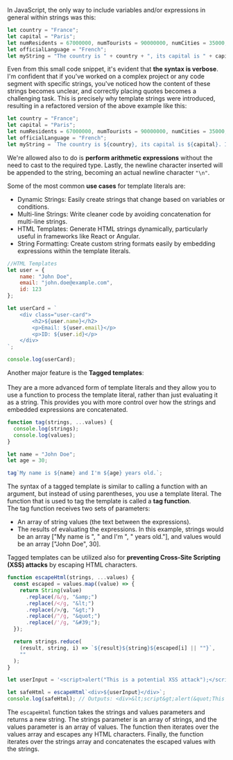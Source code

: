 
In JavaScript, the only way to include variables and/or expressions in general within strings was this:
```javascript
let country = "France";
let capital = "Paris";
let numResidents = 67000000, numTourists = 90000000, numCities = 35000;
let officialLanguage = "French";
let myString = "The country is " + country + ", its capital is " + capital + ".\n It has " + numResidents + " residents and " + numTourists + " tourists annually. There are " + numCities + " cities in " + country + ". The official language is " + officialLanguage + ".";
```
Even from this small code snippet, it's evident that **the syntax is verbose**. I'm confident that if you've worked on a complex project or any code segment with specific strings, you've noticed how the content of these strings becomes unclear, and correctly placing quotes becomes a challenging task. This is precisely why template strings were introduced, resulting in a refactored version of the above example like this:
```javascript
let country = "France";
let capital = "Paris";
let numResidents = 67000000, numTourists = 90000000, numCities = 35000;
let officialLanguage = "French";
let myString = `The country is ${country}, its capital is ${capital}. It has ${numResidents} residents and ${numTourists} tourists annually. There are ${numCities} cities in ${country}. The official language is ${officialLanguage}.`;
```
We're allowed also to do is **perform arithmetic expressions** without the need to cast to the required type. Lastly, the newline character inserted will be appended to the string, becoming an actual newline character ```"\n"```.

Some of the most common **use cases** for template literals are:
- Dynamic Strings: Easily create strings that change based on variables or conditions.
- Multi-line Strings: Write cleaner code by avoiding concatenation for multi-line strings.
- HTML Templates: Generate HTML strings dynamically, particularly useful in frameworks like React or Angular.
- String Formatting: Create custom string formats easily by embedding expressions within the template literals.

```javascript
//HTML Templates
let user = {
    name: "John Doe",
    email: "john.doe@example.com",
    id: 123
};

let userCard = `
    <div class="user-card">
        <h2>${user.name}</h2>
        <p>Email: ${user.email}</p>
        <p>ID: ${user.id}</p>
    </div>
`;

console.log(userCard);
```
Another major feature is the **Tagged templates**: <br/>  
They are a more advanced form of template literals and they allow you to use a function to process the template literal, rather than just evaluating it as a string. This provides you with more control over how the strings and embedded expressions are concatenated.
  
```javascript
function tag(strings, ...values) {
  console.log(strings);
  console.log(values);
}

let name = "John Doe";
let age = 30;

tag`My name is ${name} and I'm ${age} years old.`;
```
The syntax of a tagged template is similar to calling a function with an argument, but instead of using parentheses, you use a template literal. The function that is used to tag the template is called a **tag function**. <br/>
The tag function receives two sets of parameters:
- An array of string values (the text between the expressions).
- The results of evaluating the expressions.
In this example, strings would be an array ["My name is ", " and I'm ", " years old."], and values would be an array ["John Doe", 30]. 

Tagged templates can be utilized also for **preventing Cross-Site Scripting (XSS) attacks** by escaping HTML characters. 

```javascript
function escapeHtml(strings, ...values) {
  const escaped = values.map((value) => {
    return String(value)
      .replace(/&/g, "&amp;")
      .replace(/</g, "&lt;")
      .replace(/>/g, "&gt;")
      .replace(/"/g, "&quot;")
      .replace(/'/g, "&#39;");
  });

  return strings.reduce(
    (result, string, i) => `${result}${string}${escaped[i] || ""}`,
    ""
  );
}

let userInput = '<script>alert("This is a potential XSS attack");</script>'; // Potentially harmful user input

let safeHtml = escapeHtml`<div>${userInput}</div>`;
console.log(safeHtml); // Outputs: <div>&lt;script&gt;alert(&quot;This is a potential XSS attack&quot;);&lt;/script&gt;</div>
```
The ```escapeHtml``` function takes the strings and values parameters and returns a new string. The strings parameter is an array of strings, and the values parameter is an array of values. The function then iterates over the values array and escapes any HTML characters. Finally, the function iterates over the strings array and concatenates the escaped values with the strings.
